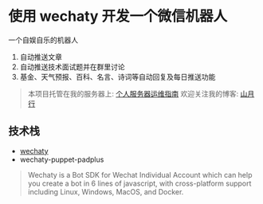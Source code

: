 # 使用 wechaty 开发一个微信机器人

一个自娱自乐的机器人

1. 自动推送文章
1. 自动推送技术面试题并在群里讨论
1. 基金、天气预报、百科、名言、诗词等自动回复及每日推送功能

> 本项目托管在我的服务器上: [个人服务器运维指南](https://shanyue.tech/op/)
> 欢迎关注我的博客: [山月行](https://github.com/shfshanyue/blog)

## 技术栈

+ [wechaty](https://github.com/wechaty/wechaty)
+ wechaty-puppet-padplus

> Wechaty is a Bot SDK for Wechat Individual Account which can help you create a bot in 6 lines of javascript, with cross-platform support including Linux, Windows, MacOS, and Docker.

